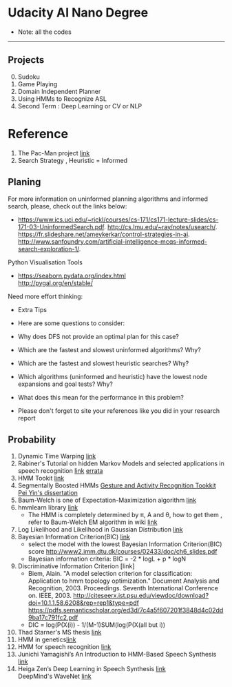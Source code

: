# Udacity AI Nano Degree
- Note: all the codes 
---
## Projects
0. Sudoku
0. Game Playing
0. Domain Independent Planner
0. Using HMMs to Recognize ASL
0. Second Term : Deep Learning or CV or NLP

# Reference


1. The Pac-Man project [link](http://ai.berkeley.edu/project_overview.html)
0. Search Strategy ,  Heuristic = Informed


## Planing

 For more information on uninformed planning algorithms and informed search, please, check out the links below:
  
 -   https://www.ics.uci.edu/~rickl/courses/cs-171/cs171-lecture-slides/cs-171-03-UninformedSearch.pdf.
    http://cs.lmu.edu/~ray/notes/usearch/.
    https://fr.slideshare.net/ameykerkar/control-strategies-in-ai.
    http://www.sanfoundry.com/artificial-intelligence-mcqs-informed-search-exploration-1/.

Python Visualisation Tools

- 
    https://seaborn.pydata.org/index.html \
    http://pygal.org/en/stable/


Need more effort thinking:

- Extra Tips

- Here are some questions to consider:
- Why does DFS not provide an optimal plan for this case?
- Which are the fastest and slowest uninformed algorithms? Why?
- Which are the fastest and slowest heuristic searches? Why?
- Which algorithms (uninformed and heuristic) have the lowest node expansions and goal tests? Why? 
- What does this mean for the performance in this problem?
- Please don't forget to site your references like you did in your research report
 
## Probability

1. Dynamic Time Warping [link](http://wearables.cc.gatech.edu/paper_of_week/DTW_myths.pdf)  
2. Rabiner's  Tutorial on hidden Markov Models and selected applications in speech recognition [link](http://www.cs.ubc.ca/~murphyk/Bayes/rabiner.pdf) [errata](http://alumni.media.mit.edu/~rahimi/rabiner/rabiner-errata/)
3. HMM Tookit [link](http://htk.eng.cam.ac.uk/)
4. Segmentally Boosted HMMs [Gesture and Activity Recognition Tookkit](https://wiki.cc.gatech.edu/ccg/projects/gt2k/gt2k) [Pei Yin's dissertation](https://smartech.gatech.edu/handle/1853/33939)
6. Baum-Welch is one of Expectation-Maximization algorithm [link](https://en.wikipedia.org/wiki/Baum%E2%80%93Welch_algorithm)  
7. hmmlearn library [link](https://hmmlearn.readthedocs.io/en/latest/) 
   -  The HMM is completely determined by π, A and θ, how to get them , refer to Baum-Welch EM algorithm in wiki [link](https://en.wikipedia.org/wiki/Baum%E2%80%93Welch_algorithm) 
0. Log Likelihood and Likelihood in Gaussian Distribution [link](https://math.stackexchange.com/questions/892832/why-we-consider-log-likelihood-instead-of-likelihood-in-gaussian-distribution)
0. Bayesian Information Criterion(BIC) [link]( http://www2.imm.dtu.dk/courses/02433/doc/ch6_slides.pdf)
    - select the model with the lowest Bayesian Information Criterion(BIC) score
    http://www2.imm.dtu.dk/courses/02433/doc/ch6_slides.pdf
    - Bayesian information criteria: BIC = -2 * logL + p * logN
0.  Discriminative Information Criterion [link]
    - Biem, Alain. "A model selection criterion for classification: Application to hmm topology optimization."
    Document Analysis and Recognition, 2003. Proceedings. Seventh International Conference on. IEEE, 2003.
    http://citeseerx.ist.psu.edu/viewdoc/download?doi=10.1.1.58.6208&rep=rep1&type=pdf
    https://pdfs.semanticscholar.org/ed3d/7c4a5f607201f3848d4c02dd9ba17c791fc2.pdf
    - DIC = log(P(X(i)) - 1/(M-1)SUM(log(P(X(all but i))
1. Thad Starner's MS thesis [link](http://dspace.mit.edu/handle/1721.1/29089) 
0. HMM in genetics[link](http://www.cs.columbia.edu/4761/notes07/chapter4.1-HMM.pdf)
0. HMM for speech recognition [link](http://www.amazon.com/Hidden-Recognition-Edinburgh-Information-Technology/dp/0748601627)
0. Junichi Yamagishi’s An Introduction to HMM-Based Speech Synthesis [link](https://wiki.inf.ed.ac.uk/twiki/pub/CSTR/TrajectoryModelling/HTS-Introduction.pdf)   
0. Heiga Zen’s Deep Learning in Speech Synthesis [link](http://static.googleusercontent.com/media/research.google.com/en//pubs/archive/41539.pdf)  
DeepMind's WaveNet [link](https://deepmind.com/blog/wavenet-generative-model-raw-audio/)
